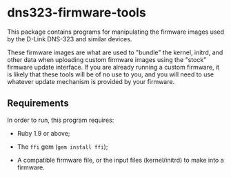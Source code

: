 # dns323-firmware-tools

This package contains programs for manipulating the firmware images used by
the D-Link DNS-323 and similar devices.

These firmware images are what are used to "bundle" the kernel, initrd, and
other data when uploading custom firmware images using the "stock" firmware
update interface.  If you are already running a custom firmware, it is
likely that these tools will be of no use to you, and you will need to use
whatever update mechanism is provided by your firmware.


## Requirements

In order to run, this program requires:

 * Ruby 1.9 or above;

 * The `ffi` gem (`gem install ffi`);

 * A compatible firmware file, or the input files (kernel/initrd) to make
   into a firmware.

